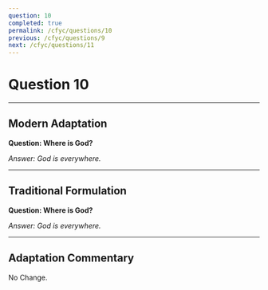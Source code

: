 ```yaml
---
question: 10
completed: true
permalink: /cfyc/questions/10
previous: /cfyc/questions/9
next: /cfyc/questions/11
---
```

# Question 10

---
## Modern Adaptation
**Question: Where is God?**

*Answer: God is everywhere.*

---
## Traditional Formulation
**Question: Where is God?**

*Answer: God is everywhere.*

---
## Adaptation Commentary
No Change.